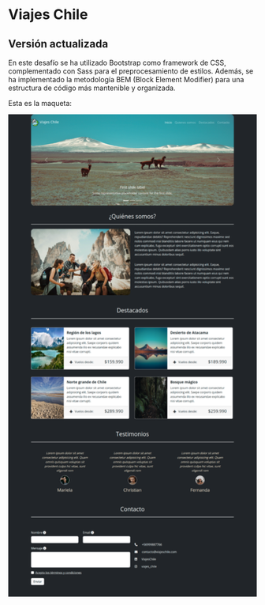 # Viajes Chile 
## Versión actualizada

En este desafío se ha utilizado Bootstrap como framework de CSS, complementado con Sass para el preprocesamiento de estilos. Además, se ha implementado la metodología BEM (Block Element Modifier) para una estructura de código más mantenible y organizada.

Esta es la maqueta:

![Maqueta viajes Chile](./assets/img/maqueta.png)
